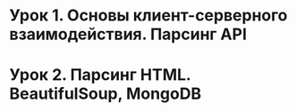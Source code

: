 # Урок 1. Основы клиент-серверного взаимодействия. Парсинг API

# Урок 2. Парсинг HTML. BeautifulSoup, MongoDB

